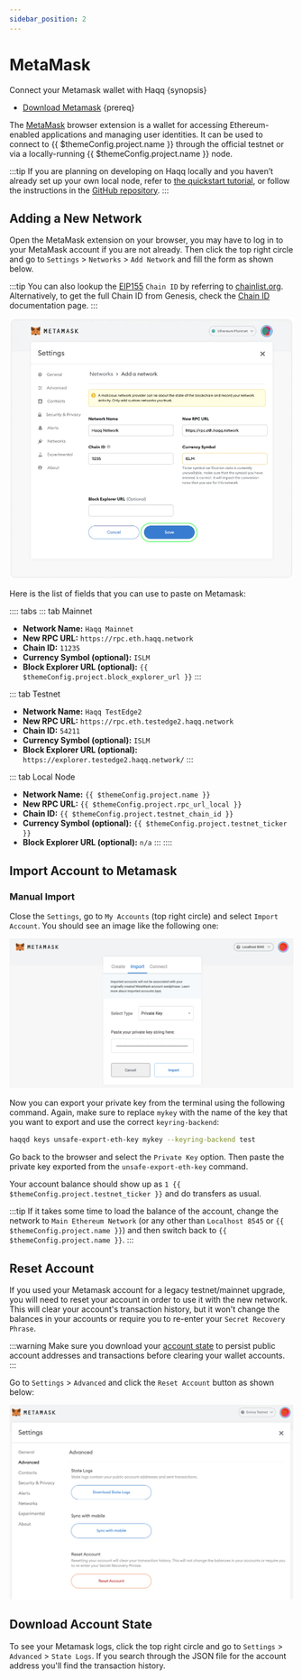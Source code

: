 ```yaml
---
sidebar_position: 2
---
```


# MetaMask

Connect your Metamask wallet with Haqq {synopsis}

- [Download Metamask](https://metamask.io/download/) {prereq}

The [MetaMask](https://metamask.io/) browser extension is a wallet for accessing Ethereum-enabled applications and managing user identities. It can be used to connect to {{ $themeConfig.project.name }} through the official testnet or via a locally-running {{ $themeConfig.project.name }} node.

:::tip
If you are planning on developing on Haqq locally and you haven’t already set up your own local node, refer to [the quickstart tutorial](../../quickstart/run_node.md), or follow the instructions in the [GitHub repository](https://github.com/haqq-network).
:::

## Adding a New Network

Open the MetaMask extension on your browser, you may have to log in to your MetaMask account if you are not already. Then click the top right circle and go to `Settings` > `Networks` > `Add Network` and fill the form as shown below.

:::tip
You can also lookup the [EIP155](https://github.com/ethereum/EIPs/blob/master/EIPS/eip-155.md) `Chain ID` by referring to [chainlist.org](https://chainlist.org/). Alternatively, to get the full Chain ID from Genesis, check the [Chain ID](./../../basics/chain_id.md) documentation page.
:::

![metamask networks settings](../../../static/img/metamask_network_settings.png)

Here is the list of fields that you can use to paste on Metamask:

:::: tabs
::: tab Mainnet

- **Network Name:** `Haqq Mainnet`
- **New RPC URL:** `https://rpc.eth.haqq.network`
- **Chain ID:** `11235`
- **Currency Symbol (optional):** `ISLM`
- **Block Explorer URL (optional):** `{{ $themeConfig.project.block_explorer_url }}`
  :::

::: tab Testnet

- **Network Name:** `Haqq TestEdge2`
- **New RPC URL:** `https://rpc.eth.testedge2.haqq.network`
- **Chain ID:** `54211`
- **Currency Symbol (optional):** `ISLM`
- **Block Explorer URL (optional):** `https://explorer.testedge2.haqq.network/`
  :::

::: tab Local Node

- **Network Name:** `{{ $themeConfig.project.name }}`
- **New RPC URL:** `{{ $themeConfig.project.rpc_url_local }}`
- **Chain ID:** `{{ $themeConfig.project.testnet_chain_id }}`
- **Currency Symbol (optional):** `{{ $themeConfig.project.testnet_ticker }}`
- **Block Explorer URL (optional):** `n/a`
  :::
  ::::

## Import Account to Metamask

### Manual Import

Close the `Settings`, go to `My Accounts` (top right circle) and select `Import Account`. You should see an image like the following one:

![metamask manual import account page](../../../static/img//metamask_import.png)

Now you can export your private key from the terminal using the following command. Again, make sure to replace `mykey` with the name of the key that you want to export and use the correct `keyring-backend`:

```bash
haqqd keys unsafe-export-eth-key mykey --keyring-backend test
```

Go back to the browser and select the `Private Key` option. Then paste the private key exported from the `unsafe-export-eth-key` command.

Your account balance should show up as `1 {{ $themeConfig.project.testnet_ticker }}` and do transfers as usual.

:::tip
If it takes some time to load the balance of the account, change the network to `Main Ethereum Network` (or any other than `Localhost 8545` or `{{ $themeConfig.project.name }}`) and then switch back to `{{ $themeConfig.project.name }}`.
:::

## Reset Account

If you used your Metamask account for a legacy testnet/mainnet upgrade, you will need to reset your account in order to use it with the new network. This will clear your account's transaction history, but it won't change the balances in your accounts or require you to re-enter your `Secret Recovery Phrase`.

:::warning
Make sure you download your [account state](#download-account-state) to persist public account addresses and transactions before clearing your wallet accounts.
:::

Go to `Settings` > `Advanced` and click the `Reset Account` button as shown below:

![Metamask Account Reset](../../../static//img/reset_account.png)

## Download Account State

To see your Metamask logs, click the top right circle and go to `Settings` > `Advanced` > `State Logs`. If you search through the JSON file for the account address you'll find the transaction history.
